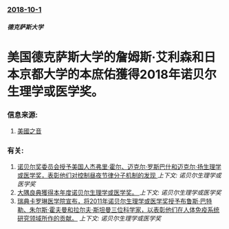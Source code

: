 ### [2018-10-1](/zh/news/2018/10/1/index.md)

##### 德克萨斯大学
# 美国德克萨斯大学的詹姆斯·艾利森和日本京都大学的本庶佑獲得2018年诺贝尔生理学或医学奖。 




### 信息来源:

1. [美國之音](https://www.voachinese.com/a/news-nobel-prize-medicine-20181001/4594323.html)

### 有关:

1. [诺贝尔奖委员会授予美国人杰弗里·霍尔、迈克尔·罗斯巴什和迈克尔·扬生理学或医学奖，表彰他们对控制昼夜节律分子机制的发现 ](/zh/news/2017/10/2/诺贝尔奖委员会授予美国人杰弗里-霍尔-迈克尔-罗斯巴什和迈克尔-扬生理学或医学奖-表彰他们对控制昼夜节律分子机制的发现.md) _上下文: 诺贝尔生理学或医学奖_
2. [大隅良典獲得本年度诺贝尔生理学或医学奖。 ](/zh/news/2016/10/2/大隅良典獲得本年度诺贝尔生理学或医学奖.md) _上下文: 诺贝尔生理学或医学奖_
3. [瑞典卡罗琳医学院宣布，将2011年诺贝尔生理学或医学奖授予布鲁斯·巴特勒、朱尔斯·霍夫曼和拉尔夫·斯坦曼三位科学家，以表彰他们在人体免疫系统研究领域所作的贡献。](/zh/news/2011/10/3/瑞典卡罗琳医学院宣布-将2011年诺贝尔生理学或医学奖授予布鲁斯-巴特勒-朱尔斯-霍夫曼和拉尔夫-斯坦曼三位科学家-以表.md) _上下文: 诺贝尔生理学或医学奖_
